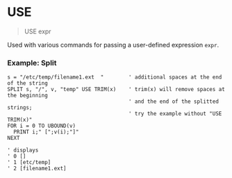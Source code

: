 # USE

> USE expr

Used with various commands for passing a user-defined expression `expr`.

### Example: Split

```
s = "/etc/temp/filename1.ext  "        ' additional spaces at the end of the string
SPLIT s, "/", v, "temp" USE TRIM(x)    ' trim(x) will remove spaces at the beginning
                                       ' and the end of the splitted strings;
                                       ' try the example without "USE TRIM(x)"
FOR i = 0 TO UBOUND(v)
  PRINT i;" [";v(i);"]"
NEXT

' displays
' 0 []
' 1 [etc/temp]
' 2 [filename1.ext]
```

